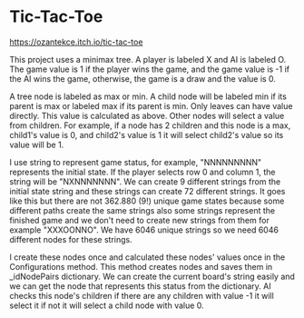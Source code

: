 # Tic-Tac-Toe
 
https://ozantekce.itch.io/tic-tac-toe

This project uses a minimax tree. A player is labeled X and AI is labeled O. The game value is 1 if the player wins the game, and the game value is -1 if the AI wins the game, otherwise, the game is a draw and the value is 0.

A tree node is labeled as max or min. A child node will be labeled min if its parent is max or labeled max if its parent is min. Only leaves can have value directly. This value is calculated as above. Other nodes will select a value from children. For example, if a node has 2 children and this node is a max, child1's value is 0, and child2's value is 1 it will select child2's value so its value will be 1.

I use string to represent game status, for example, "NNNNNNNNN" represents the initial state. If the player selects row 0 and column 1, the string will be "NXNNNNNNN". We can create 9 different strings from the initial state string and these strings can create 72 different strings. It goes like this but there are not 362.880 (9!)  unique game states because some different paths create the same strings also some strings represent the finished game and we don't need to create new strings from them for example "XXXOONNO". We have 6046 unique strings so we need 6046 different nodes for these strings.

I create these nodes once and calculated these nodes' values once in the Configurations method. This method creates nodes and saves them in _idNodePairs dictionary. We can create the current board's string easily and we can get the node that represents this status from the dictionary. AI checks this node's children if there are any children with value -1 it will select it if not it will select a child node with value 0.
